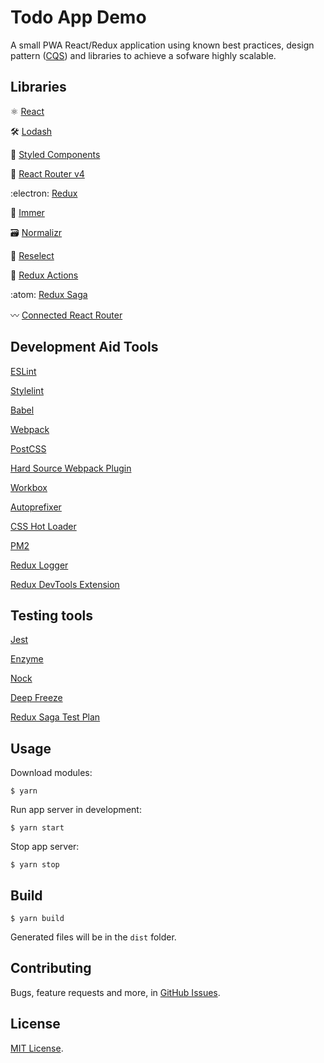 Todo App Demo
======
A small PWA React/Redux application using known best practices, design pattern ([CQS](https://en.wikipedia.org/wiki/Command%E2%80%93query_separation)) and libraries to achieve a sofware highly scalable.

Libraries
------
:atom_symbol: [React](https://reactjs.org/)

:hammer_and_wrench: [Lodash](https://lodash.com/)

:nail_care: [Styled Components](https://www.styled-components.com/)

:gift: [React Router v4](https://github.com/ReactTraining/react-router)

:electron: [Redux](https://redux.js.org/)

:gem: [Immer](https://github.com/mweststrate/immer)

:card_file_box: [Normalizr](https://github.com/paularmstrong/normalizr)

:robot: [Reselect](https://github.com/reduxjs/reselect)

:punch: [Redux Actions](https://redux-actions.js.org/)

:atom: [Redux Saga](https://redux-saga.js.org/)

:wavy_dash: [Connected React Router](https://github.com/supasate/connected-react-router)

Development Aid Tools
------
[ESLint](https://eslint.org/)

[Stylelint](https://stylelint.io/)

[Babel](https://babeljs.io/)

[Webpack](https://webpack.js.org/)

[PostCSS](https://postcss.org/)

[Hard Source Webpack Plugin](https://github.com/mzgoddard/hard-source-webpack-plugin)

[Workbox](https://developers.google.com/web/tools/workbox/)

[Autoprefixer](https://github.com/postcss/autoprefixer)

[CSS Hot Loader](https://github.com/shepherdwind/css-hot-loader)

[PM2](http://pm2.keymetrics.io/)

[Redux Logger](https://github.com/evgenyrodionov/redux-logger)

[Redux DevTools Extension](https://github.com/zalmoxisus/redux-devtools-extension)

Testing tools
------
[Jest](https://jestjs.io/)

[Enzyme](https://airbnb.io/enzyme/)

[Nock](https://github.com/nock/nock)

[Deep Freeze](https://github.com/substack/deep-freeze)

[Redux Saga Test Plan](http://redux-saga-test-plan.jeremyfairbank.com/)

Usage
------
Download modules:

	$ yarn

Run app server in development:

	$ yarn start

Stop app server:

	$ yarn stop

Build
------
	$ yarn build

Generated files will be in the `dist` folder.

Contributing
------
Bugs, feature requests and more, in [GitHub Issues](https://github.com/brneto/todos-app/issues).

License
-------
[MIT License](https://github.com/brneto/todos-app/blob/master/LICENSE.md).
